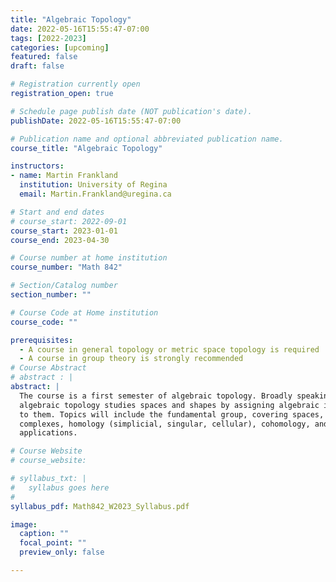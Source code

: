 ```yaml
---
title: "Algebraic Topology"
date: 2022-05-16T15:55:47-07:00
tags: [2022-2023]
categories: [upcoming]
featured: false
draft: false

# Registration currently open
registration_open: true

# Schedule page publish date (NOT publication's date).
publishDate: 2022-05-16T15:55:47-07:00

# Publication name and optional abbreviated publication name.
course_title: "Algebraic Topology"

instructors:
- name: Martin Frankland
  institution: University of Regina
  email: Martin.Frankland@uregina.ca

# Start and end dates
# course_start: 2022-09-01
course_start: 2023-01-01
course_end: 2023-04-30

# Course number at home institution
course_number: "Math 842"

# Section/Catalog number
section_number: ""

# Course Code at Home institution
course_code: ""

prerequisites:
  - A course in general topology or metric space topology is required
  - A course in group theory is strongly recommended
# Course Abstract
# abstract : |
abstract: |
  The course is a first semester of algebraic topology. Broadly speaking,
  algebraic topology studies spaces and shapes by assigning algebraic invariants
  to them. Topics will include the fundamental group, covering spaces, CW
  complexes, homology (simplicial, singular, cellular), cohomology, and some
  applications.

# Course Website
# course_website: 

# syllabus_txt: |
#   syllabus goes here
#
syllabus_pdf: Math842_W2023_Syllabus.pdf

image:
  caption: ""
  focal_point: ""
  preview_only: false

---
```

